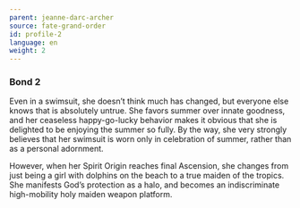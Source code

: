 ```yaml
---
parent: jeanne-darc-archer
source: fate-grand-order
id: profile-2
language: en
weight: 2
---
```


### Bond 2

Even in a swimsuit, she doesn’t think much has changed, but everyone else knows that is absolutely untrue. She favors summer over innate goodness, and her ceaseless happy-go-lucky behavior makes it obvious that she is delighted to be enjoying the summer so fully. By the way, she very strongly believes that her swimsuit is worn only in celebration of summer, rather than as a personal adornment.

However, when her Spirit Origin reaches final Ascension, she changes from just being a girl with dolphins on the beach to a true maiden of the tropics. She manifests God’s protection as a halo, and becomes an indiscriminate high-mobility holy maiden weapon platform.

